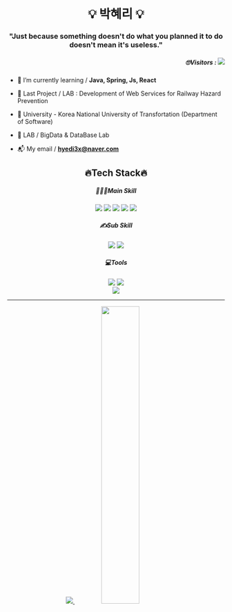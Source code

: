 <h1 align="center">💡 박혜리 💡</h1>
<h3 align="center">"Just because something doesn't do what you planned it to do doesn't mean it's useless."</h3>

<h5 align="right"> 🙄Visitors : <a href="https://hits.seeyoufarm.com"><img src="https://hits.seeyoufarm.com/api/count/incr/badge.svg?url=https%3A%2F%2Fgithub.com%2Fhyedi3x&count_bg=%236CE09A&title_bg=%23555555&icon=&icon_color=%23E7E7E7&title=View&edge_flat=false"/></a></h5>

- 📖 I’m currently learning  / **Java, Spring, Js, React**

- 📑 Last Project / LAB : Development of Web Services for Railway Hazard Prevention

- 🏫 University - Korea National University of Transfortation (Department of Software)

- 💼 LAB / BigData & DataBase Lab

- 📬 My email / **hyedi3x@naver.com**

<h2 align="center">🔥Tech Stack🔥</h2>

<h5 align="center"> 👩🏻‍💻Main Skill </h5>
<p align="center">

<img src="https://img.shields.io/badge/HTML-E34F26?style=flat&logo=HTML5&logoColor=black"/>
<img src="https://img.shields.io/badge/CSS-1572B6?style=flat&logo=CSS3&logoColor=black"/>
<img src="https://img.shields.io/badge/JavaScript-F7DF1E?style=flat&logo=JavaScript&logoColor=black"/>
<img src="https://img.shields.io/badge/Java-007396?style=flat&logo=Java&logoColor=black"/>
<img src="https://img.shields.io/badge/React-61DAFB?style=flat&logo=React&logoColor=black"/>

 
<br/>

</p>

<h5 align="center"> ✍Sub Skill </h5>
<p align="center">
<img src="https://img.shields.io/badge/Android-3DDC84?style=flat&logo=Android&logoColor=black"/>
<img src="https://img.shields.io/badge/Django-092E20?style=flat&logo=Django&logoColor=black"/>


</p>

<h5 align="center"> 💻Tools </h5>
<p align="center">

<img src="https://img.shields.io/badge/VSCode-007ACC?style=flat&logo=Visual Studio Code&logoColor=white"/>
<img src="https://img.shields.io/badge/GitHub-181717?style=flat&logo=GitHub&logoColor=white"/>
<br/>

<img src="https://img.shields.io/badge/Android Studio-3DDC84?style=flat&logo=Android Studio&logoColor=black"/>
<br/>

</p>
<hr>

<div align=center>

<a href="s">
  <img src="https://github-readme-stats.vercel.app/api/top-langs/?username=hyedi3&exclude_repo=dkssud8150.github.io&layout=compact&theme=github_dark_dimmed" />
</a>
<a href="s">
  <img src="https://github-readme-stats.vercel.app/api?username=hyedi3&theme=github_dark_dimmed&show_icons=true" width="42%" />
</a>

</div>
